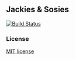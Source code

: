## Jackies & Sosies

[![Build Status](https://travis-ci.org/M2DLG4/JackiesEtSosies.svg)](https://travis-ci.org/M2DLG4/JackiesEtSosies)

### License

[MIT license](http://opensource.org/licenses/MIT)